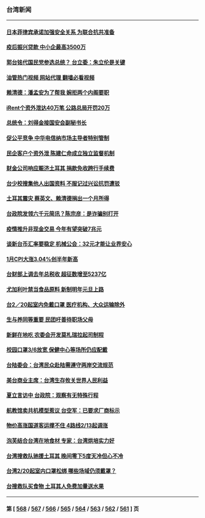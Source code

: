 ### 台湾新闻
---
#### [日本菲律宾承诺加强安全关系 为联合抗共准备](../../pages/ncid1349361/n13926460.md?02101245) 
#### [疫后振兴贷款 中小企最高3500万](../../pages/ncid1349361/n13926430.md?02101245) 
#### [郭台铭代国民党参选总统？ 台立委：朱立伦是关键](../../pages/ncid1349361/n13926394.md?02101245) 
#### [油管热门视频 网站代理 翻墙必看视频](http://138.2.39.72:81/youtube.html?epic-marker?02101245)
#### [赖清德：潘孟安为了帮我 婉拒两个内阁要职](../../pages/ncid1349361/n13926391.md?02101245) 
#### [iRent个资外泄达40万笔 公路总局开罚20万](../../pages/ncid1349361/n13926415.md?02101245) 
#### [总统令：刘得金接国安会副秘书长](../../pages/ncid1349361/n13926433.md?02101245) 
#### [促公平竞争 中华电信纳市场主导者特别管制](../../pages/ncid1349361/n13926432.md?02101245) 
#### [民企客户个资外泄 陈建仁命成立独立监督机制](../../pages/ncid1349361/n13926397.md?02101245) 
#### [财金公司响应赈济土耳其 捐款免收跨行手续费](../../pages/ncid1349361/n13926396.md?02101245) 
#### [台少校搜集他人出国资料 不服记过兴讼抗罚遭驳](../../pages/ncid1349361/n13926385.md?02101245) 
#### [土耳其震灾 蔡英文、赖清德捐出一个月所得](../../pages/ncid1349361/n13926392.md?02101245) 
#### [台政院发领六千元简讯？陈宗彦：是诈骗别打开](../../pages/ncid1349361/n13926383.md?02101245) 
#### [疫情推升非现金交易 今年有望突破7兆元](../../pages/ncid1349361/n13926363.md?02101245) 
#### [谈新台币汇率要稳定 机械公会：32元才能让业界安心](../../pages/ncid1349361/n13926366.md?02101245) 
#### [1月CPI大涨3.04%创半年新高](../../pages/ncid1349361/n13926364.md?02101245) 
#### [台财部上调去年总税收 超征数增至5237亿](../../pages/ncid1349361/n13926368.md?02101245) 
#### [尤加利叶禁当食品原料 新制明年元旦上路](../../pages/ncid1349361/n13925938.md?02101245) 
#### [台2／20起室内免戴口罩 医疗机构、大众运输除外](../../pages/ncid1349361/n13926319.md?02101245) 
#### [生与养同等重要 民团吁善待职场父母](../../pages/ncid1349361/n13926323.md?02101245) 
#### [新鲜在地吃 农委会开发莫札瑞拉起司制程](../../pages/ncid1349361/n13926327.md?02101245) 
#### [校园口罩3/6放宽 保健中心等场所仍应配戴](../../pages/ncid1349361/n13926326.md?02101245) 
#### [台陆委会：台湾民众赴陆需遵守两岸交流规范](../../pages/ncid1349361/n13926341.md?02101245) 
#### [美台商业主席：台湾生存攸关世界人民利益](../../pages/ncid1349361/n13926263.md?02101245) 
#### [夏立言访中 台政院：观察有无特殊行程](../../pages/ncid1349361/n13926250.md?02101245) 
#### [航教馆卖共机模型惹议 台空军：已要求厂商标示](../../pages/ncid1349361/n13926304.md?02101245) 
#### [物价高涨国道客运撑不住 4路线2/13起调涨](../../pages/ncid1349361/n13925934.md?02101245) 
#### [泡芙结合台湾在地食材 专家：台湾烘培实力好](../../pages/ncid1349361/n13925935.md?02101245) 
#### [台湾搜救队驰援土耳其 晚间零下5度天冷但心不冷](../../pages/ncid1349361/n13926157.md?02101245) 
#### [台湾2/20起室内口罩松绑 哪些场域仍须戴罩？](../../pages/ncid1349361/n13926076.md?02101245) 
#### [台搜救队买食物 土耳其人免费加量送水果](../../pages/ncid1349361/n13925843.md?02101245) 

---
#### 第 [ [568](./568.md?02101245) / [567](./567.md?02101245) / [566](./566.md?02101245) / [565](./565.md?02101245) / [564](./564.md?02101245) / [563](./563.md?02101245) / [562](./562.md?02101245) / [561](./561.md?02101245) ] 页
